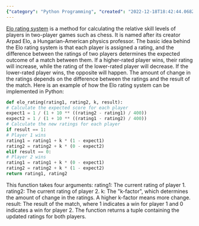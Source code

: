 ```yaml
---
{"category": "Python Programming", "created": "2022-12-18T18:42:44.068Z", "date": "2022-12-18 18:42:44", "description": "The Elo rating system is a widely-used method for evaluating the relative skills of players in two-player games such as chess. It assigns ratings to players and updates them based on the results of their matches. The Python code provided here demonstrates how to implement the Elo rating system, taking into account a k-factor that determines the magnitude of the change in player ratings.", "modified": "2022-12-18T20:10:04.932Z", "tags": ["Elo rating system", "Player skills evaluation", "Two-player games", "Chess", "Python code", "Rating updates", "k-factor"], "title": "elo rating system"}
---
```

[Elo rating system](https://github.com/theubermanishere/elo-rating-system) is a method for calculating the relative skill levels of players in two-player games such as chess. It is named after its creator Arpad Elo, a Hungarian-American physics professor.
The basic idea behind the Elo rating system is that each player is assigned a rating, and the difference between the ratings of two players determines the expected outcome of a match between them. If a higher-rated player wins, their rating will increase, while the rating of the lower-rated player will decrease. If the lower-rated player wins, the opposite will happen. The amount of change in the ratings depends on the difference between the ratings and the result of the match.
Here is an example of how the Elo rating system can be implemented in Python:
```python
def elo_rating(rating1, rating2, k, result):
# Calculate the expected score for each player
expect1 = 1 / (1 + 10 ** ((rating2 - rating1) / 400))
expect2 = 1 / (1 + 10 ** ((rating1 - rating2) / 400))
# Calculate the new ratings for each player
if result == 1:
# Player 1 wins
rating1 = rating1 + k * (1 - expect1)
rating2 = rating2 + k * (0 - expect2)
elif result == 0:
# Player 2 wins
rating1 = rating1 + k * (0 - expect1)
rating2 = rating2 + k * (1 - expect2)
return rating1, rating2
```
This function takes four arguments:
rating1: The current rating of player 1.
rating2: The current rating of player 2.
k: The "k-factor", which determines the amount of change in the ratings. A higher k-factor means more change.
result: The result of the match, where 1 indicates a win for player 1 and 0 indicates a win for player 2.
The function returns a tuple containing the updated ratings for both players.